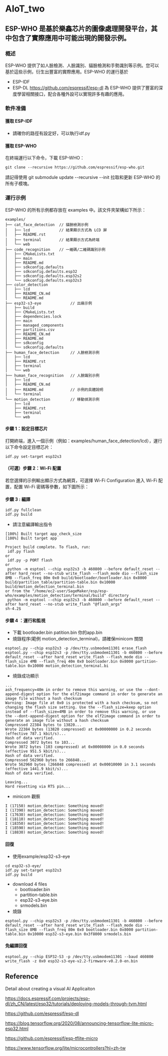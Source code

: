 # AIoT_two
## ESP-WHO 是基於樂鑫芯片的圖像處理開發平台，其中包含了實際應用中可能出現的開發示例。

### 概述
ESP-WHO 提供了如人臉檢測、人臉識別、貓臉檢測和手勢識別等示例。您可以基於這些示例，衍生出豐富的實際應用。ESP-WHO 的運行基於 
* ESP-IDF
* ESP-DL https://github.com/espressif/esp-dl 為 ESP-WHO 提供了豐富的深度學習相關接口，配合各種外設可以實現許多有趣的應用。

### 軟件准備
#### 獲取 ESP-IDF
* 請確你的路徑有設定好，可以執行idf.py
#### 獲取 ESP-WHO
在終端運行以下命令，下載 ESP-WHO：
```
git clone --recursive https://github.com/espressif/esp-who.git
```
請記得使用 git submodule update --recursive --init 拉取和更新 ESP-WHO 的所有子模塊。

### 運行示例
ESP-WHO 的所有示例都存放在 examples 中。該文件夾架構如下所示：


```
examples/
├── cat_face_detection  // 貓臉檢測示例
│   ├── lcd             // 結果顯示方式為 LCD 屏
│   ├── README.rst
│   ├── terminal        // 結果顯示方式為終端
│   └── web
├── code_recognition    // 一維碼/二維碼識別示例
│   ├── CMakeLists.txt
│   ├── main
│   ├── README.md
│   ├── sdkconfig.defaults
│   ├── sdkconfig.defaults.esp32
│   ├── sdkconfig.defaults.esp32s2
│   └── sdkconfig.defaults.esp32s3
├── color_detection
│   ├── lcd
│   ├── README_CN.md
│   └── README.md
├── esp32-s3-eye             // 出廠示例
│   ├── build
│   ├── CMakeLists.txt
│   ├── dependencies.lock
│   ├── main
│   ├── managed_components
│   ├── partitions.csv
│   ├── README_CN.md
│   ├── README.md
│   ├── sdkconfig
│   └── sdkconfig.defaults
├── human_face_detection     // 人臉檢測示例
│   ├── lcd
│   ├── README.rst
│   ├── terminal
│   └── web
├── human_face_recognition   // 人臉識別示例
│   ├── lcd
│   ├── README_CN.md
│   ├── README.md            // 示例的具體說明
│   └── terminal
└── motion_detection         // 移動偵測示例
    ├── lcd
    ├── README.rst
    ├── terminal
    └── web
```
              
#### 步驟 1：設定目標芯片
打開終端，進入一個示例（例如：examples/human_face_detection/lcd），運行以下命令設定目標芯片：
```
idf.py set-target esp32s3
```
#### （可選）步驟 2：Wi-Fi 配置
若您選擇的示例輸出顯示方式為網頁，可選擇 Wi-Fi Configuration 進入 Wi-Fi 配置，配置 Wi-Fi 密碼等參數，如下圖所示：
#### 步驟 3 : 編譯
```
idf.py fullclean
idf.py build
```
* 請注意編譯輸出指令
```
[100%] Built target app_check_size
[100%] Built target app

Project build complete. To flash, run:
 idf.py flash
or
 idf.py -p PORT flash
or
 python -m esptool --chip esp32s3 -b 460800 --before default_reset --after hard_reset --no-stub write_flash --flash_mode dio --flash_size 8MB --flash_freq 80m 0x0 build/bootloader/bootloader.bin 0x8000 build/partition_table/partition-table.bin 0x10000 build/motion_detection_terminal.bin
or from the "/home/ec2-user/SageMaker/esp/esp-who/examples/motion_detection/terminal/build" directory
 python -m esptool --chip esp32s3 -b 460800 --before default_reset --after hard_reset --no-stub write_flash "@flash_args"
sh-4.2$
```
#### 步驟 4 ：運行和監視
* 下載 bootloader.bin patition.bin 你的app.bin
* 燒錄程序(範例 motion_detection_terminal)，請確保minicom 關閉
```
esptool.py --chip esp32s3 -p /dev/tty.usbmodem11301 erase_flash
esptool.py --chip esp32s3 -p /dev/tty.usbmodem11301 -b 460800 --before default_reset --after hard_reset write_flash --flash_mode dio --flash_size 4MB --flash_freq 40m 0x0 bootloader.bin 0x8000 partition-table.bin 0x10000 motion_detection_terminal.bi
```
* 燒錄成功顯示
```
...
ash_frequency=40m in order to remove this warning, or use the --dont-append-digest option for the elf2image command in order to generate an image file without a hash checksum
Warning: Image file at 0x0 is protected with a hash checksum, so not changing the flash size setting. Use the --flash_size=keep option instead of --flash_size=4MB in order to remove this warning, or use the --dont-append-digest option for the elf2image command in order to generate an image file without a hash checksum
Compressed 22384 bytes to 13820...
Wrote 22384 bytes (13820 compressed) at 0x00000000 in 0.2 seconds (effective 787.1 kbit/s)...
Hash of data verified.
Compressed 3072 bytes to 103...
Wrote 3072 bytes (103 compressed) at 0x00008000 in 0.0 seconds (effective 951.5 kbit/s)...
Hash of data verified.
Compressed 562960 bytes to 266848...
Wrote 562960 bytes (266848 compressed) at 0x00010000 in 3.1 seconds (effective 1441.9 kbit/s)...
Hash of data verified.

Leaving...
Hard resetting via RTS pin...
```
* minicom 觀察
```
I (17150) motion_detection: Something moved!
I (17390) motion_detection: Something moved!
I (17630) motion_detection: Something moved!
I (18110) motion_detection: Something moved!
I (18350) motion_detection: Something moved!
I (18590) motion_detection: Something moved!
I (18830) motion_detection: Something moved!
```





#### 回復
* 使用example/esp32-s3-eye
```
cd esp32-s3-eye/
idf.py set-target esp32s3
idf.py build
```
* download 4 files
  * bootloader.bin
  * partition-table.bin
  * esp32-s3-eye.bin
  * srmodels.bin
* 燒錄
```
esptool.py --chip esp32s3 -p /dev/tty.usbmodem11301 -b 460800 --before default_reset --after hard_reset write_flash --flash_mode dio --flash_size 8MB --flash_freq 80m 0x0 bootloader.bin 0x8000 partition-table.bin 0x10000 esp32-s3-eye.bin 0x3f8000 srmodels.bin
```

#### 免編譯回復
```
esptool.py --chip ESP32-S3 -p /dev/tty.usbmodem11301 --baud 460800 write_flash -z 0x0 esp32-s3-eye-v2.2-firmware-v0.2.0-en.bin
```


## Reference
Detail about creating a visual AI Applicaiton

https://docs.espressif.com/projects/esp-dl/zh_CN/latest/esp32/tutorials/deploying-models-through-tvm.html

https://github.com/espressif/esp-dl

https://blog.tensorflow.org/2020/08/announcing-tensorflow-lite-micro-esp32.html

https://github.com/espressif/esp-tflite-micro

https://www.tensorflow.org/lite/microcontrollers?hl=zh-tw


